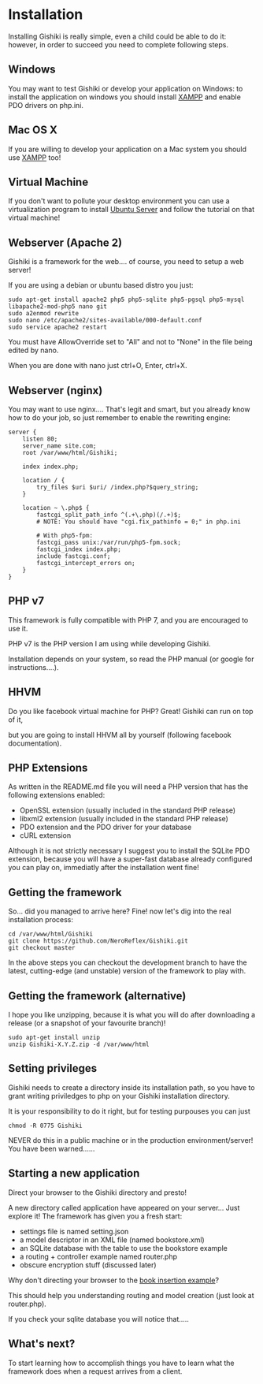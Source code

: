 # Installation
Installing Gishiki is really simple, even a child could be able to do it:
however, in order to succeed you need to complete following steps.


## Windows
You may want to test Gishiki or develop your application on Windows:
to install the application on windows you should install [XAMPP](https://www.apachefriends.org/) and enable PDO drivers on php.ini. 


## Mac OS X
If you are willing to develop your application on a Mac system you should use
[XAMPP](https://www.apachefriends.org/) too!

## Virtual Machine
If you don't want to pollute your desktop environment you can use a virtualization
program to install [Ubuntu Server](http://www.ubuntu.com/download/server) and follow the tutorial on that virtual machine!


## Webserver (Apache 2)
Gishiki is a framework for the web.... of course, you need to setup a web server!

If you are using a debian or ubuntu based distro you just:

```shell
sudo apt-get install apache2 php5 php5-sqlite php5-pgsql php5-mysql libapache2-mod-php5 nano git
sudo a2enmod rewrite
sudo nano /etc/apache2/sites-available/000-default.conf
sudo service apache2 restart
```

You must have AllowOverride set to "All" and not to "None" in the file being edited by nano.

When you are done with nano just ctrl+O, Enter, ctrl+X.

## Webserver (nginx)
You may want to use nginx.... That's legit and smart, but you already know how to 
do your job, so just remember to enable the rewriting engine:

```nginx
server {
	listen 80;
	server_name site.com;
	root /var/www/html/Gishiki;

	index index.php;

	location / {
		try_files $uri $uri/ /index.php?$query_string;
	}

	location ~ \.php$ {
		fastcgi_split_path_info ^(.+\.php)(/.+)$;
		# NOTE: You should have "cgi.fix_pathinfo = 0;" in php.ini

		# With php5-fpm:
		fastcgi_pass unix:/var/run/php5-fpm.sock;
		fastcgi_index index.php;
		include fastcgi.conf;
		fastcgi_intercept_errors on;
	}
}
```

## PHP v7
This framework is fully compatible with PHP 7, and you are encouraged to use it.

PHP v7 is the PHP version I am using while developing Gishiki.

Installation depends on your system, so read the PHP manual (or google for instructions....).

## HHVM
Do you like facebook virtual machine for PHP? Great! Gishiki can run on top of it, 

but you are going to install HHVM all by yourself (following facebook documentation).

## PHP Extensions
As written in the README.md file you will need a PHP version that has the following extensions enabled:
   
   -    OpenSSL extension (usually included in the standard PHP release)
   -    libxml2 extension (usually included in the standard PHP release)
   -    PDO extension and the PDO driver for your database
   -    cURL extension

Although it is not strictly necessary I suggest you to install the SQLite PDO extension,
because you will have a super-fast database already configured you can play on, 
immediatly after the installation went fine!

## Getting the framework
So... did you managed to arrive here? Fine! now let's dig into the real installation process:

```shell
cd /var/www/html/Gishiki
git clone https://github.com/NeroReflex/Gishiki.git
git checkout master
```

In the above steps you can checkout the development branch to have the latest,
cutting-edge (and unstable) version of the framework to play with.

## Getting the framework (alternative)
I hope you like unzipping, because it is what you will do after 
downloading a release (or a snapshot of your favourite branch)!

```shell
sudo apt-get install unzip
unzip Gishiki-X.Y.Z.zip -d /var/www/html
```

## Setting privileges
Gishiki needs to create a directory inside its installation path, so you have to
grant writing priviledges to php on your Gishiki installation directory.

It is your responsibility to do it right, but for testing purpouses you can just

```shell
chmod -R 0775 Gishiki
```

NEVER do this in a public machine or in the production environment/server!
You have been warned......

## Starting a new application
Direct your browser to the Gishiki directory and presto!

A new directory called application have appeared on your server...
Just explore it! The framework has given you a fresh start:

   - settings file is named setting.json
   - a model descriptor in an XML file (named bookstore.xml)
   - an SQLite database with the table to use the bookstore example
   - a routing + controller example named router.php
   - obscure encryption stuff (discussed later)

Why don't directing your browser to the [book insertion example](site.com/book/new/Example%20Book/Example%20Author/19.99/2010-01-02%2003:04:05)?

This should help you understanding routing and model creation (just look at router.php).

If you check your sqlite database you will notice that.....

## What's next?
To start learning how to accomplish things you have to learn what the framework does when a request arrives from a client.
